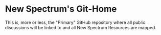 # New Spectrum's Git-Home

This is, more or less, the "Primary" GitHub repository where all public discussions will be linked to and all New Spectrum Resources are mapped.
